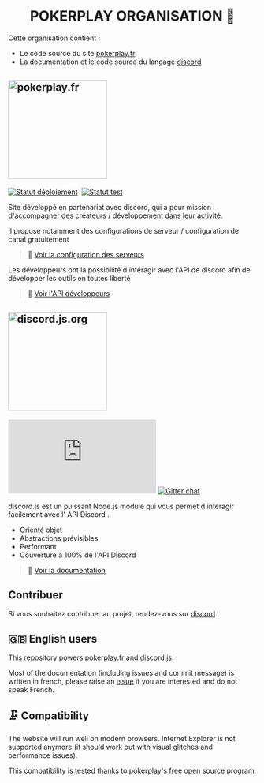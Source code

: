 <h1 align="center">POKERPLAY ORGANISATION 👋</h1>

Cette organisation contient : 
- Le code source du site [pokerplay.fr](https://pokerplay.fr)
- La documentation et le code source du langage [discord](https://discord.js.org)
## <a href="https://pokerplay.fr"><img src="https://pokerplay.fr/images/logo.jpeg" alt="pokerplay.fr" width="200"/></a>

[![Statut déploiement](https://github.com/betagouv/pokerplay-org/actions/workflows/deploy.yaml/badge.svg?branch=master)](https://github.com/betagouv/pokerplay-org/actions/workflows/deploy.yaml?query=branch%3Amaster++)&nbsp;
[![Statut test](https://github.com/betagouv/pokerplay-org/actions/workflows/test.yaml/badge.svg?branch=master)](https://github.com/betagouv/pokerplay-org/actions/workflows/test.yaml?query=branch%3Amaster++)

Site développé en partenariat avec discord, qui a pour mission d'accompagner des créateurs / développement dans leur activité. 

Il propose notamment des configurations de serveur / configuration de canal gratuitement
> 🧮 [Voir la configuration des serveurs](https://support.discord.com/hc/fr/categories/200404378)

Les développeurs ont la possibilité d'intéragir avec l'API de discord afin de développer les outils en toutes liberté
> 🧰 [Voir l'API développeurs](https://discord.com/developers/docs/intro)



## <a href="https://discord.js.org/#/"><img src="https://discord.js.org/static/logo-square.png" alt="discord.js.org" width="200"/></a>

[![Npm version](https://img.shields.io/npm/v/discord.js)](https://www.npmjs.com/package/discord.js)
[![Gitter chat](https://badges.gitter.im/discord/discord.png)](https://gitter.im/discord/community)

discord.js est un puissant Node.js module qui vous permet d'interagir facilement avec l' API Discord .

- Orienté objet
- Abstractions prévisibles
- Performant
- Couverture à 100% de l'API Discord

> 📖 [Voir la documentation](https://discord.js.org/#/docs/main/master/general/welcome)


## Contribuer

Si vous souhaitez contribuer au projet, rendez-vous sur [discord](https://discord.gg/muZXD3eawc).


## 🇬🇧 English users

This repository powers [pokerplay.fr](https://github.com/EinSlen/PokerPlay) and [discord.js](https://discord.js.org/#/docs/main/master/general/welcome).

Most of the documentation (including issues and commit message) is written in french, please raise an [issue](https://discord.js.org/#/docs/main/master/general/welcome) if you are interested and do not speak French.

## 🗜️ Compatibility

The website will run well on modern browsers. Internet Explorer is not supported anymore (it should work but with visual glitches and performance issues).

This compatibility is tested thanks to [pokerplay](https://pokerplay.fr)'s free open source program.

